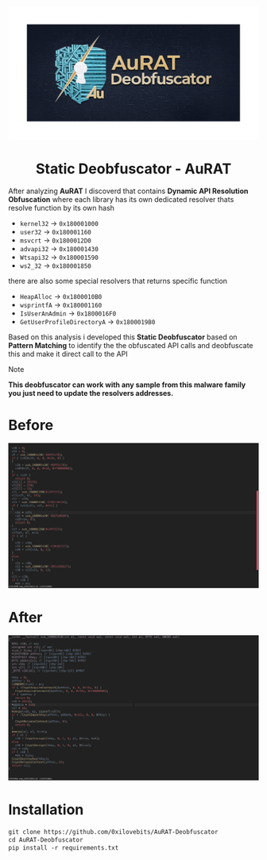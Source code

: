 <p align="center">
  <img src="images/aurat.gif"/>
</p>

<h1 align="center">Static Deobfuscator - AuRAT</h1>


After analyzing **AuRAT** I discoverd that contains **Dynamic API Resolution Obfuscation**  where each library has its own dedicated resolver thats resolve function by its own hash
- `kernel32` -> `0x180001000`
- `user32`  -> `0x180001160`
- `msvcrt`  -> `0x1800012D0`
- `advapi32`  -> `0x180001430`
- `Wtsapi32`  -> `0x180001590`
- `ws2_32`    -> `0x180001850`

there are also some special resolvers that returns specific function

- `HeapAlloc` -> `0x1800010B0`
- `wsprintfA`  -> `0x180001160`
- `IsUserAnAdmin`  -> `0x1800016F0`
- `GetUserProfileDirectoryA`  -> `0x1800019B0`

Based on this analysis i developed this **Static Deobfuscator** based on **Pattern Matching** to identify the the obfuscated API calls and deobfuscate this and make it direct call to the API

> [!Note]
> **This deobfuscator can work with any sample from this malware family you just need to update the resolvers addresses.**

# Before

<p align="center">
  <img src="images/before.png"/>
</p>


# After

<p align="center">
  <img src="images/after.png"/>
</p>


# Installation

```
git clone https://github.com/0xilovebits/AuRAT-Deobfuscator
cd AuRAT-Deobfuscator
pip install -r requirements.txt
```
